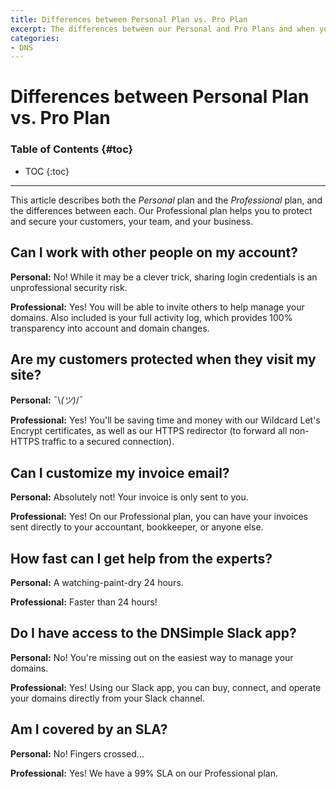 ```yaml
---
title: Differences between Personal Plan vs. Pro Plan
excerpt: The differences between our Personal and Pro Plans and when you should upgrade.
categories:
- DNS
---
```


# Differences between Personal Plan vs. Pro Plan

### Table of Contents {#toc}

* TOC
{:toc}

---

This article describes both the *Personal* plan and the *Professional* plan, and the differences between each. Our Professional plan helps you to protect and secure your customers, your team, and your business.

## Can I work with other people on my account?

**Personal:** No! While it may be a clever trick, sharing login credentials is an unprofessional security risk.

**Professional:** Yes! You will be able to invite others to help manage your domains. Also included is your full activity log, which provides 100% transparency into account and domain changes.

## Are my customers protected when they visit my site?

**Personal:** ¯\\_(ツ)_/¯

**Professional:** Yes! You'll be saving time and money with our Wildcard Let's Encrypt certificates, as well as our HTTPS redirector (to forward all non-HTTPS traffic to a secured connection).

## Can I customize my invoice email?

**Personal:** Absolutely not! Your invoice is only sent to you.

**Professional:** Yes! On our Professional plan, you can have your invoices sent directly to your accountant, bookkeeper, or anyone else.

## How fast can I get help from the experts?

**Personal:** A watching-paint-dry 24 hours.

**Professional:** Faster than 24 hours!

## Do I have access to the DNSimple Slack app?

**Personal:** No! You're missing out on the easiest way to manage your domains.

**Professional:** Yes! Using our Slack app, you can buy, connect, and operate your domains directly from your Slack channel.

## Am I covered by an SLA?

**Personal:** No! Fingers crossed...

**Professional:** Yes! We have a 99% SLA on our Professional plan.
